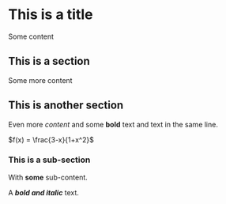 # This is a title

Some content

## This is a section

Some more content

## This is another section

Even more *content* and some **bold** text and
text in the same line.

$f(x) = \frac{3-x}{1+x^2}$

### This is a sub-section

With **some** sub-content.

A ***bold and italic*** text.